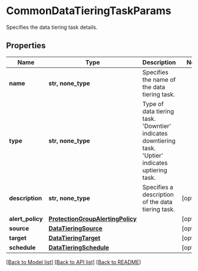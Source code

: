 # CommonDataTieringTaskParams

Specifies the data tiering task details.

## Properties
Name | Type | Description | Notes
------------ | ------------- | ------------- | -------------
**name** | **str, none_type** | Specifies the name of the data tiering task. | 
**type** | **str, none_type** | Type of data tiering task.   &#39;Downtier&#39; indicates downtiering task.   &#39;Uptier&#39; indicates uptiering task. | 
**description** | **str, none_type** | Specifies a description of the data tiering task. | [optional] 
**alert_policy** | [**ProtectionGroupAlertingPolicy**](ProtectionGroupAlertingPolicy.md) |  | [optional] 
**source** | [**DataTieringSource**](DataTieringSource.md) |  | [optional] 
**target** | [**DataTieringTarget**](DataTieringTarget.md) |  | [optional] 
**schedule** | [**DataTieringSchedule**](DataTieringSchedule.md) |  | [optional] 

[[Back to Model list]](../README.md#documentation-for-models) [[Back to API list]](../README.md#documentation-for-api-endpoints) [[Back to README]](../README.md)


